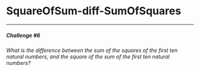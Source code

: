 # SquareOfSum-diff-SumOfSquares

-------------------------------------
##### Challenge #6
*What is the difference between the sum of the squares of the first ten natural numbers, and the square of the sum of the first ten natural numbers?*
